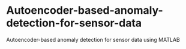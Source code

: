 # Autoencoder-based-anomaly-detection-for-sensor-data
Autoencoder-based anomaly detection for sensor data using MATLAB
